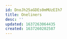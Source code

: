 ```yaml
---
id: DnoJh25aGDEs0mMUzEIh7
title: Oneliners
desc: ''
updated: 1637263064435
created: 1637260202587
---
```


